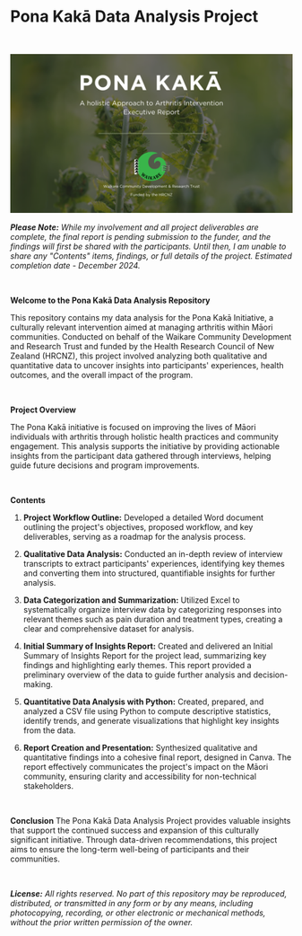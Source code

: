 # Pona Kakā Data Analysis Project
<br>

![Canva Presentation Home Page](Images/Canva_Presentation_Home_Page.png)

***Please Note:*** *While my involvement and all project deliverables are complete, the final report is pending submission to the funder, and the findings will first be shared with the participants. Until then, I am unable to share any "Contents" items, findings, or full details of the project. Estimated completion date - December 2024.*

<br>

**Welcome to the Pona Kakā Data Analysis Repository**

This repository contains my data analysis for the Pona Kakā Initiative, a culturally relevant intervention aimed at managing arthritis within Māori communities. Conducted on behalf of the Waikare Community Development and Research Trust and funded by the Health Research Council of New Zealand (HRCNZ), this project involved analyzing both qualitative and quantitative data to uncover insights into participants' experiences, health outcomes, and the overall impact of the program.

<br>

**Project Overview**

The Pona Kakā initiative is focused on improving the lives of Māori individuals with arthritis through holistic health practices and community engagement. This analysis supports the initiative by providing actionable insights from the participant data gathered through interviews, helping guide future decisions and program improvements.

<br>

**Contents**
1. **Project Workflow Outline:** Developed a detailed Word document outlining the project's objectives, proposed workflow, and key deliverables, serving as a roadmap for the analysis process.

2. **Qualitative Data Analysis:** Conducted an in-depth review of interview transcripts to extract participants' experiences, identifying key themes and converting them into structured, quantifiable insights for further analysis.

3. **Data Categorization and Summarization:** Utilized Excel to systematically organize interview data by categorizing responses into relevant themes such as pain duration and treatment types, creating a clear and comprehensive dataset for analysis.

4. **Initial Summary of Insights Report:** Created and delivered an Initial Summary of Insights Report for the project lead, summarizing key findings and highlighting early themes. This report provided a preliminary overview of the data to guide further analysis and decision-making.

5. **Quantitative Data Analysis with Python:** Created, prepared, and analyzed a CSV file using Python to compute descriptive statistics, identify trends, and generate visualizations that highlight key insights from the data.

6. **Report Creation and Presentation:** Synthesized qualitative and quantitative findings into a cohesive final report, designed in Canva. The report effectively communicates the project's impact on the Māori community, ensuring clarity and accessibility for non-technical stakeholders.

<br>

**Conclusion**
The Pona Kakā Data Analysis Project provides valuable insights that support the continued success and expansion of this culturally significant initiative. Through data-driven recommendations, this project aims to ensure the long-term well-being of participants and their communities.

<br>

***License:*** *All rights reserved. No part of this repository may be reproduced, distributed, or transmitted in any form or by any means, including photocopying, recording, or other electronic or mechanical methods, without the prior written permission of the owner.*
